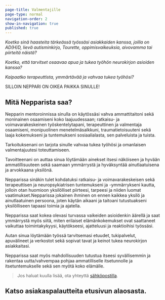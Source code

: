 ```yaml
---
page-title: Valmentajille
page-type: normal
navigation-order: 2
show-in-navigation: true
published: true
---
```






*Koetko sinä haasteita tärkeässä työssäsi asiakkaiden kanssa, joilla on AD(H)D, lievä autisminkirjo, Tourette, oppimisvaikeuksia, aivovamma tai piirteitä näistä?*

*Koetko, että tarvitset osaavaa apua ja tukea työhön neurokirjon asioiden kanssa?*

*Kaipaatko terapeuttista, ymmärtävää ja vahvaa tukea työhösi?*


SILLOIN NEPPARI ON OIKEA PAIKKA SINULLE!



## Mitä Nepparista saa?

Nepparin mentoroinnissa sinulla on käytössäsi vahva ammattitaitoni sekä moninainen osaamiseni koko laajuudessaan; ratkaisu- ja voimavarakeskeinen työskentelytapani, terapeuttinen ja valmentaja osaamiseni, monipuolinen menetelmäsalkkuni, traumatietoisuuteni sekä laaja kokemukseni ja tuntemukseni sosiaalialasta, sen palveluista ja tuista.

Tarkoituksenani on tarjota sinulle vahvaa tukea työhösi ja omanlaisen valmentajuutesi toteuttamiseen.

Tavoitteenani on auttaa sinua löytämään ainekset itsesi näköiseen ja hyvään ammatillisuuteen sekä saamaan ymmärrystä ja hyväksyntää ainutlaatuisena ja arvokkaana yksilönä.



Nepparissa sinäkin tulet kohdatuksi ratkaisu- ja voimavarakeskeisen sekä terapeuttisen ja neuropsykiatrisen tuntemukseni ja -ymmärrykseni kautta, jolloin otan huomioon yksilölliset piirteesi, tarpeesi ja niiden luomat vaatimukset.Nepparissa jokainen ihminen on ennen kaikkea yksilö ja ainutlaatuinen persoona, joten käytän aikaani ja taitoani tutustuakseni yksilölliseen tapaasi toimia ja ajatella.

Nepparissa saat kokea olevasi turvassa vaikeiden asioidenkin äärellä ja saat ymmärrystä myös siitä, miten erilaiset elämänkokemukset ovat saattaneet vaikuttaa toimintakykyysi, käytökseesi, ajatteluusi ja reaktioihisi työssäsi.

Autan sinua löytämään työssä tarvitsemasi etuudet, tukipalvelut, apuvälineet ja verkostot sekä sopivat tavat ja keinot tukea neurokirjon asiakkaitasi.

Nepparissa saat myös mahdollisuuden tutustua itseesi syvällisemmin ja rakentaa uutta/vahvempaa pohjaa ammatilliselle itsetunnolle ja itsetuntemukselle sekä sen myötä koko elämälle.

> Jos haluat kuulla lisää, ota yhteyttä [sähköpostilla](/ota-yhteytta).

## Katso asiakaspalautteita etusivun alaosasta.
